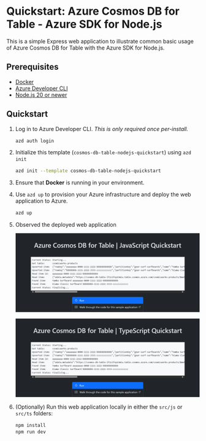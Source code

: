 <!--
---
page_type: sample
name: "Quickstart: Azure Cosmos DB for Table and Azure SDK for Node.js"
description: This is a simple Express web application to illustrate common basic usage of Azure Cosmos DB for Table and the Azure SDK for Node.js.
urlFragment: template
languages:
- javascript
- typescript
- azdeveloper
products:
- azure-cosmos-db
---
-->

# Quickstart: Azure Cosmos DB for Table - Azure SDK for Node.js

This is a simple Express web application to illustrate common basic usage of Azure Cosmos DB for Table with the Azure SDK for Node.js.

## Prerequisites

- [Docker](https://www.docker.com/)
- [Azure Developer CLI](https://aka.ms/azd-install)
- [Node.js 20 or newer](https://nodejs.org/)

## Quickstart

1. Log in to Azure Developer CLI. *This is only required once per-install.*

    ```bash
    azd auth login
    ```

1. Initialize this template (`cosmos-db-table-nodejs-quickstart`) using `azd init`

    ```bash
    azd init --template cosmos-db-table-nodejs-quickstart
    ```

1. Ensure that **Docker** is running in your environment.

1. Use `azd up` to provision your Azure infrastructure and deploy the web application to Azure.

    ```bash
    azd up
    ```

1. Observed the deployed web application

    ![Screenshot of the deployed JavaScript web application.](assets/web-js.png)

    ![Screenshot of the deployed TypeScript web application.](assets/web-ts.png)

1. (Optionally) Run this web application locally in either the `src/js` or `src/ts` folders:

    ```bash
    npm install
    npm run dev
    ```
